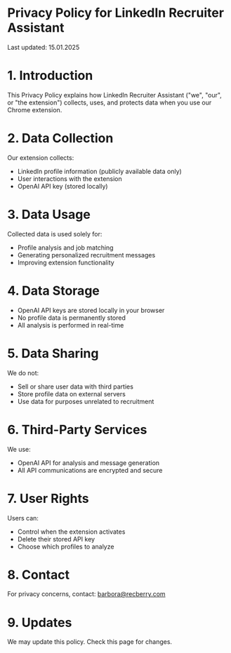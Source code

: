 # Privacy Policy for LinkedIn Recruiter Assistant

Last updated: 15.01.2025

# 1. Introduction
This Privacy Policy explains how LinkedIn Recruiter Assistant ("we", "our", or "the extension") collects, uses, and protects data when you use our Chrome extension.

# 2. Data Collection
Our extension collects:
- LinkedIn profile information (publicly available data only)
- User interactions with the extension
- OpenAI API key (stored locally)

# 3. Data Usage
Collected data is used solely for:
- Profile analysis and job matching
- Generating personalized recruitment messages
- Improving extension functionality

# 4. Data Storage
- OpenAI API keys are stored locally in your browser
- No profile data is permanently stored
- All analysis is performed in real-time

# 5. Data Sharing
We do not:
- Sell or share user data with third parties
- Store profile data on external servers
- Use data for purposes unrelated to recruitment

# 6. Third-Party Services
We use:
- OpenAI API for analysis and message generation
- All API communications are encrypted and secure

# 7. User Rights
Users can:
- Control when the extension activates
- Delete their stored API key
- Choose which profiles to analyze

# 8. Contact
For privacy concerns, contact: barbora@recberry.com

# 9. Updates
We may update this policy. Check this page for changes.
